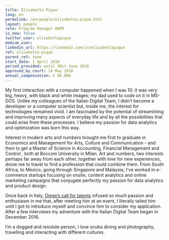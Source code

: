 ```yaml
---
title: Elisabetta Pique'
lang: en
permalink: /en/people/elisabetta-pique.html
layout: people
role: Program Manager ANPR
is_new: false
twitter_user: elisabettapique
medium_user:
linkedin_url: https://linkedin.com/in/elisabettapique
ref: elisabetta-pique
parent_ref: team
start_date: 1 April 2018
period_provided: until 30st June 2018
approved_by_court: 14 May 2018
annual_compensation: € 60.000
---
```

My first interaction with a computer happened when I was 10: it was very big, heavy, with black and white images; my dad used to code on it in MS-DOS. Unlike my colleagues of the Italian Digital Team, I didn’t become a developer or a computer scientist but, inside me, the interest for technologies remained vivid. I am fascinated by the potential of streamlining and improving many aspects of everyday life and by all the possibilities that could arise from these processes. I believe my passion for data analytics and optimization was born this way.

Interest in modern arts and numbers brought me first to graduate in Economics and Management for Arts, Culture and Communication - and then to get a Master of Science in Accounting, Financial Management and Control , both at Bocconi University in Milan. Art and numbers, two interests perhaps far away from each other, together with love for new experiences, drove me to travel to find a profession that could combine them. From South Africa, to Mexico, going through Singapore and Malaysia, I’ve worked in e-commerce startups focusing on onsite, content analytics and online marketing campaigns that conjugate perfectly my passion for data analytics and product design.

Once back in Italy, [Diego’s call for talents](https://medium.com/team-per-la-trasformazione-digitale/from-seattle-to-roma-innovation-citizens-talents-6b8c6c06002b) infused so much passion and enthusiasm in me that, after meeting him at an event, I literally tailed him until I got to introduce myself and convince him to consider my application. After a few interviews my adventure with the Italian Digital Team began in December 2016.

I’m a dogged and resolute person, I love scuba diving and photography, travelling and interacting with different cultures.
